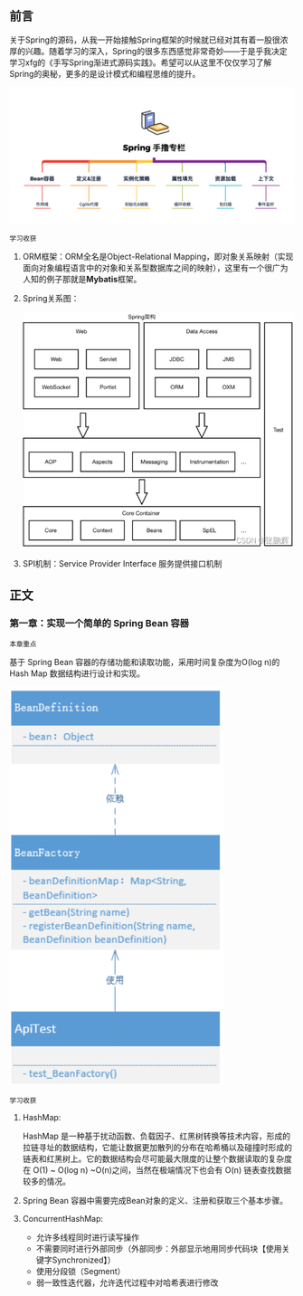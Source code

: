 ## 前言

关于Spring的源码，从我一开始接触Spring框架的时候就已经对其有着一股很浓厚的兴趣。随着学习的深入，Spring的很多东西感觉非常奇妙——于是乎我决定学习xfg的《手写Spring渐进式源码实践》。希望可以从这里不仅仅学习了解Spring的奥秘，更多的是设计模式和编程思维的提升。

<img src="pic/spring学习目录.png" />

`学习收获`

1. ORM框架：ORM全名是Object-Relational Mapping，即对象关系映射（实现面向对象编程语言中的对象和关系型数据库之间的映射），这里有一个很广为人知的例子那就是**Mybatis**框架。

2. Spring关系图：

   <img src="pic/spring关系图.png" />

3. SPI机制：Service Provider Interface 服务提供接口机制



## 正文

### 第一章：实现一个简单的 Spring Bean 容器

`本章重点`

基于 Spring Bean 容器的存储功能和读取功能，采用时间复杂度为O(log n)的 Hash Map 数据结构进行设计和实现。

<img src="pic/spring1_1.png" style="zoom:150%;" />

`学习收获`

1. HashMap:

   HashMap 是一种基于扰动函数、负载因子、红黑树转换等技术内容，形成的拉链寻址的数据结构，它能让数据更加散列的分布在哈希桶以及碰撞时形成的链表和红黑树上。它的数据结构会尽可能最大限度的让整个数据读取的复杂度在 O(1) ~ O(log n) ~O(n)之间，当然在极端情况下也会有 O(n) 链表查找数据较多的情况。

2. Spring Bean 容器中需要完成Bean对象的定义、注册和获取三个基本步骤。

3. ConcurrentHashMap:

   - 允许多线程同时进行读写操作
   - 不需要同时进行外部同步（外部同步：外部显示地用同步代码块【使用关键字Synchronized】）
   - 使用分段锁（Segment）
   - 弱一致性迭代器，允许迭代过程中对哈希表进行修改